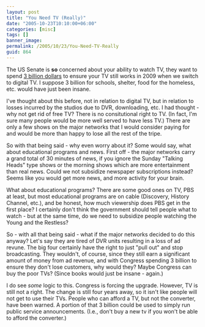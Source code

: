 ```yaml
---
layout: post
title: "You Need TV (Really)"
date: "2005-10-23T10:10:00+06:00"
categories: [misc]
tags: []
banner_image: 
permalink: /2005/10/23/You-Need-TV-Really
guid: 864
---
```


The US Senate is <b>so</b> concerned about your ability to watch TV, they want to spend <a href="http://www.washingtonpost.com/wp-dyn/content/article/2005/10/20/AR2005102001979.html">3 billion dollars</a> to ensure your TV still works in 2009 when we switch to digital TV. I suppose 3 billion for schools, shelter, food for the homeless, etc. would have just been insane. 

I've thought about this before, not in relation to digital TV, but in relation to losses incurred by the studios due to DVR, downloading, etc. I had thought - why not get rid of free TV? There is no consitutional right to TV. (In fact, I'm sure many people would be more well served to have less TV.) There are only a few shows on the major networks that I would consider paying for and would be more than happy to lose all the rest of the tripe. 

So with that being said - why even worry about it? Some would say, what about educational programs and news. First off - the major networks carry a grand total of 30 minutes of news, if you ignore the Sunday "Talking Heads" type shows or the morning shows which are more entertainment than real news. Could we not subsidize newspaper subscriptions instead? Seems like you would get more news, and more activity for your brain.

What about educational programs? There are some good ones on TV, PBS at least, but most educational programs are on cable (Discovery, History Channel, etc.), and be honest, how much viewership does PBS get in the first place? I certainly don't think the government should tell people what to watch - but at the same time, do we need to subsidize people watching the Young and the Restless? 

So - with all that being said - what if the major networks decided to do this anyway? Let's say they are tired of DVR units resulting in a loss of ad revune. The big four certainly have the right to just "pull out" and stop broadcasting. They wouldn't, of course, since they still earn a significant amount of money from ad revenue, and with Congress spending 3 billion to ensure they don't lose customers, why would they? Maybe Congress can buy the poor TVs? (Since books would just be insane - again.) 

I do see <i>some</i> logic to this. Congress is forcing the upgrade. However, TV is still not a right. The change is still four years away, so it isn't like people will not get to use their TVs. People who can afford a TV, but not the converter, have been warned. A portion of that 3 billion could be used to simply run public service announcements. (I.e., don't buy a new tv if you won't be able to afford the converter.)
